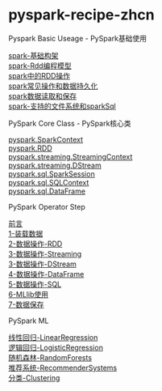 # pyspark-recipe-zhcn

Pyspark Basic Useage - PySpark基础使用

[spark-基础构架](spark-basic/spark-基础构架.md)     
[spark-Rdd编程模型](spark-basic/spark-rdd.md)    
[spark中的RDD操作](spark-basic/spark中的RDD操作.md)       
[spark常见操作和数据持久化](spark-basic/spark常见操作和数据持久化.md)      
[spark数据读取和保存](spark-basic/spark数据读取与保存.md)      
[spark-支持的文件系统和sparkSql](spark-basic/spark-支持的文件系统和sparkSql.md) 

PySpark Core Class  - PySpark核心类

[pyspark.SparkContext](core-class-pysaprk/pyspark.SparkContext.md)     
[pyspark.RDD](core-class-pysaprk/pyspark.RDD.md)      
[pyspark.streaming.StreamingContext](core-class-pysaprk/pyspark.streaming.StreamingContext.md)     
[pyspark.streaming.DStream](core-class-pysaprk/pyspark.streaming.DStream.md)      
[pyspark.sql.SparkSession](core-class-pysaprk/pyspark.sql.SparkSession.md)     
[pyspark.sql.SQLContext](core-class-pysaprk/pyspark.sql.SQLContext.md)     
[pyspark.sql.DataFrame](core-class-pysaprk/pyspark.sql.DataFrame.md)      

PySpark Operator Step

[前言](pyspark-operator-step/前言.md)    
[1-装载数据](pyspark-operator-step/1-装载数据.md)    
[2-数据操作-RDD](pyspark-operator-step/2-数据操作-RDD.md)    
[3-数据操作-Streaming](pyspark-operator-step/3-数据操作-Streaming.md)      
[3-数据操作-DStream](pyspark-operator-step/3-数据操作-DStream.md)      
[4-数据操作-DataFrame](pyspark-operator-step/4-数据操作-DataFrame.md)     
[5-数据操作-SQL](pyspark-operator-step/5-数据操作-SQL.md)     
[6-MLlib使用](pyspark-operator-step/6-MLlib使用.md)     
[7-数据保存](pyspark-operator-step/7-数据保存.md)     

PySpark ML

[线性回归-LinearRegression](spark-ml/线性回归-LinearRegression.md)                      
[逻辑回归-LogisticRegression](spark-ml/逻辑回归-LogisticRegression.md)               
[随机森林-RandomForests](spark-ml/随机森林-RandomForests.md)                     
[推荐系统-RecommenderSystems](spark-ml/推荐系统-RecommenderSystems.md)                    
[分类-Clustering](spark-ml/分类-Clustering.md)             